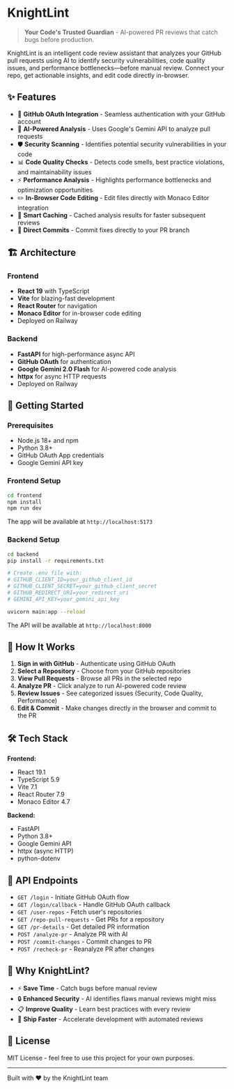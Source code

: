 # KnightLint

> **Your Code's Trusted Guardian** - AI-powered PR reviews that catch bugs before production.

KnightLint is an intelligent code review assistant that analyzes your GitHub pull requests using AI to identify security vulnerabilities, code quality issues, and performance bottlenecks—before manual review. Connect your repo, get actionable insights, and edit code directly in-browser.

## ✨ Features

- 🔐 **GitHub OAuth Integration** - Seamless authentication with your GitHub account
- 🤖 **AI-Powered Analysis** - Uses Google's Gemini API to analyze pull requests
- 🛡️ **Security Scanning** - Identifies potential security vulnerabilities in your code
- 📊 **Code Quality Checks** - Detects code smells, best practice violations, and maintainability issues
- ⚡ **Performance Analysis** - Highlights performance bottlenecks and optimization opportunities
- ✏️ **In-Browser Code Editing** - Edit files directly with Monaco Editor integration
- 💾 **Smart Caching** - Cached analysis results for faster subsequent reviews
- 📝 **Direct Commits** - Commit fixes directly to your PR branch

## 🏗️ Architecture

### Frontend
- **React 19** with TypeScript
- **Vite** for blazing-fast development
- **React Router** for navigation
- **Monaco Editor** for in-browser code editing
- Deployed on Railway

### Backend
- **FastAPI** for high-performance async API
- **GitHub OAuth** for authentication
- **Google Gemini 2.0 Flash** for AI-powered code analysis
- **httpx** for async HTTP requests
- Deployed on Railway

## 🚀 Getting Started

### Prerequisites
- Node.js 18+ and npm
- Python 3.8+
- GitHub OAuth App credentials
- Google Gemini API key

### Frontend Setup

```bash
cd frontend
npm install
npm run dev
```

The app will be available at `http://localhost:5173`

### Backend Setup

```bash
cd backend
pip install -r requirements.txt

# Create .env file with:
# GITHUB_CLIENT_ID=your_github_client_id
# GITHUB_CLIENT_SECRET=your_github_client_secret
# GITHUB_REDIRECT_URI=your_redirect_uri
# GEMINI_API_KEY=your_gemini_api_key

uvicorn main:app --reload
```

The API will be available at `http://localhost:8000`

## 📖 How It Works

1. **Sign in with GitHub** - Authenticate using GitHub OAuth
2. **Select a Repository** - Choose from your GitHub repositories
3. **View Pull Requests** - Browse all PRs in the selected repo
4. **Analyze PR** - Click analyze to run AI-powered code review
5. **Review Issues** - See categorized issues (Security, Code Quality, Performance)
6. **Edit & Commit** - Make changes directly in the browser and commit to the PR

## 🛠️ Tech Stack

**Frontend:**
- React 19.1
- TypeScript 5.9
- Vite 7.1
- React Router 7.9
- Monaco Editor 4.7

**Backend:**
- FastAPI
- Python 3.8+
- Google Gemini API
- httpx (async HTTP)
- python-dotenv

## 📝 API Endpoints

- `GET /login` - Initiate GitHub OAuth flow
- `GET /login/callback` - Handle GitHub OAuth callback
- `GET /user-repos` - Fetch user's repositories
- `GET /repo-pull-requests` - Get PRs for a repository
- `GET /pr-details` - Get detailed PR information
- `POST /analyze-pr` - Analyze PR with AI
- `POST /commit-changes` - Commit changes to PR
- `POST /recheck-pr` - Reanalyze PR after changes

## 🎯 Why KnightLint?

- ⚡ **Save Time** - Catch bugs before manual review
- 🔒 **Enhanced Security** - AI identifies flaws manual reviews might miss
- 📋 **Improve Quality** - Learn best practices with every review
- 🚀 **Ship Faster** - Accelerate development with automated reviews

## 📄 License

MIT License - feel free to use this project for your own purposes.

---

Built with ❤️ by the KnightLint team